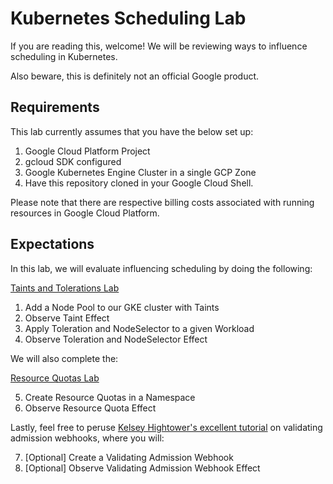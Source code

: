 # Kubernetes Scheduling Lab

If you are reading this, welcome! We will be reviewing ways to influence scheduling in Kubernetes.

Also beware, this is definitely not an official Google product.

## Requirements

This lab currently assumes that you have the below set up:

1. Google Cloud Platform Project
2. gcloud SDK configured
3. Google Kubernetes Engine Cluster in a single GCP Zone
4. Have this repository cloned in your Google Cloud Shell.

Please note that there are respective billing costs associated with running resources in Google Cloud Platform.

## Expectations 

In this lab, we will evaluate influencing scheduling by doing the following:

[Taints and Tolerations Lab](/labs/taints_tolerations.md)

1. Add a Node Pool to our GKE cluster with Taints
2. Observe Taint Effect
3. Apply Toleration and NodeSelector to a given Workload
4. Observe Toleration and NodeSelector Effect

We will also complete the:

[Resource Quotas Lab](/labs/resource_quotas.md)

5. Create Resource Quotas in a Namespace
6. Observe Resource Quota Effect

Lastly, feel free to peruse [Kelsey Hightower's excellent tutorial](https://github.com/kelseyhightower/denyenv-validating-admission-webhook) on validating admission webhooks, where you will:

7. [Optional] Create a Validating Admission Webhook
8. [Optional] Observe Validating Admission Webhook Effect




